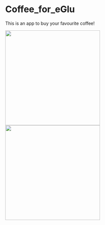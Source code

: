 # Coffee_for_eGlu
This is an app to buy your favourite coffee! 

<img src="https://user-images.githubusercontent.com/39986507/74640798-28d1be00-5196-11ea-91b4-04d405feebec.png" width="300">   <img src="https://user-images.githubusercontent.com/39986507/74640801-2a9b8180-5196-11ea-91b5-248d0fc1d7dc.png" width="300">






